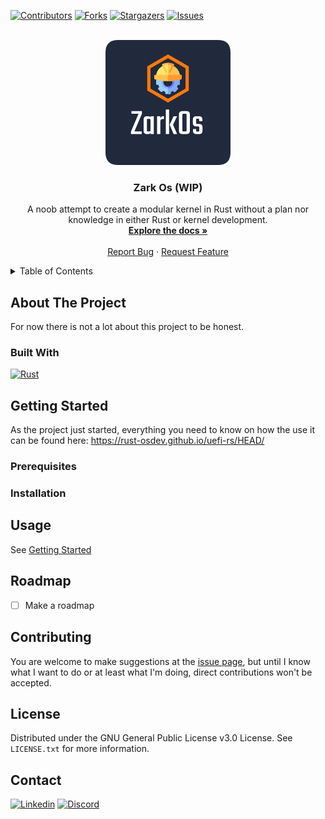 [![Contributors][contributors-shield]][contributors-url]
[![Forks][forks-shield]][forks-url]
[![Stargazers][stars-shield]][stars-url]
[![Issues][issues-shield]][issues-url]

<br/>
<div align="center">
  <a href="https://github.com/TheCoolerKanjuu/zark-os">
    <img src="images/logo.png" alt="Logo" width="200" height="200">
  </a>

<h3 align="center">Zark Os (WIP)</h3>

  <p align="center">
    A noob attempt to create a modular kernel in Rust without a plan nor knowledge in either Rust or kernel development.
    <br />
    <a href="https://github.com/TheCoolerKanjuu/zark-os"><strong>Explore the docs »</strong></a>
    <br />
    <br />
    <a href="https://github.com/TheCoolerKanjuu/zark-os/issues">Report Bug</a>
    ·
    <a href="https://github.com/TheCoolerKanjuu/zark-os/issues">Request Feature</a>
  </p>
</div>

<!-- TABLE OF CONTENTS -->
<details>
  <summary>Table of Contents</summary>
  <ol>
    <li>
      <a href="#about-the-project">About The Project</a>
      <ul>
        <li><a href="#built-with">Built With</a></li>
      </ul>
    </li>
    <li>
      <a href="#getting-started">Getting Started</a>
      <ul>
        <li><a href="#prerequisites">Prerequisites</a></li>
        <li><a href="#installation">Installation</a></li>
      </ul>
    </li>
    <li><a href="#usage">Usage</a></li>
    <li><a href="#roadmap">Roadmap</a></li>
    <li><a href="#contributing">Contributing</a></li>
    <li><a href="#license">License</a></li>
    <li><a href="#contact">Contact</a></li>
  </ol>
</details>



<!-- ABOUT THE PROJECT -->
## About The Project

For now there is not a lot about this project to be honest.

### Built With

[![Rust][rust-logo]][rust-url]


<!-- GETTING STARTED -->
## Getting Started

As the project just started, everything you need to know on how the use it can be found here: https://rust-osdev.github.io/uefi-rs/HEAD/ 


### Prerequisites
### Installation


<!-- USAGE EXAMPLES -->
## Usage

See <a href="#getting-started">Getting Started</a>

<!-- ROADMAP -->
## Roadmap

- [ ] Make a roadmap


<!-- CONTRIBUTING -->
## Contributing

You are welcome to make suggestions at the [issue page][issue-page], but until I know what I want to do or at least what I'm doing, direct contributions won't be accepted.

<!-- LICENSE -->
## License

Distributed under the GNU General Public License v3.0 License. See `LICENSE.txt` for more information.

<!-- CONTACT -->
## Contact

[![Linkedin][linkedin-logo]][linkedin-url]
[![Discord][discord-logo]][discord-url]

<!-- MARKDOWN LINKS & IMAGES -->
<!-- https://www.markdownguide.org/basic-syntax/#reference-style-links -->
[rust-url]: https://www.rust-lang.org/
[rust-logo]: https://img.shields.io/badge/rust-%23000000.svg?style=for-the-badge&logo=rust&logoColor=white

[linkedin-url]: https://www.linkedin.com/in/hugo-batt/
[linkedin-logo]: https://img.shields.io/badge/linkedin-%230077B5.svg?style=for-the-badge&logo=linkedin&logoColor=white

[discord-url]: https://discordapp.com/users/119918351429533696
[discord-logo]: https://img.shields.io/badge/Discord-%235865F2.svg?style=for-the-badge&logo=discord&logoColor=white

[issue-page]: https://github.com/TheCoolerKanjuu/zark-os/issues
[repo-address]: https://github.com/TheCoolerKanjuu/zark-os/issues

[contributors-shield]: https://img.shields.io/github/contributors/TheCoolerKanjuu/zark-os.svg?style=for-the-badge
[contributors-url]: https://github.com/othneildrew/TheCoolerKanjuu/zark-os/contributors

[forks-shield]: https://img.shields.io/github/forks/TheCoolerKanjuu/zark-os.svg?style=for-the-badge
[forks-url]: https://github.com/TheCoolerKanjuu/zark-os/network/members

[stars-shield]: https://img.shields.io/github/stars/TheCoolerKanjuu/zark-os.svg?style=for-the-badge
[stars-url]: https://github.com/TheCoolerKanjuu/zark-os/stargazers

[issues-shield]: https://img.shields.io/github/issues/TheCoolerKanjuu/zark-os.svg?style=for-the-badge
[issues-url]: https://github.com/TheCoolerKanjuu/zark-os/issues